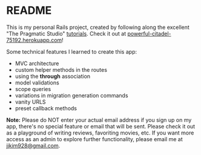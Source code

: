 # README

This is my personal Rails project, created by following along the excellent "The Pragmatic Studio" [tutorials](https://pragmaticstudio.com/). Check it out at [powerful-citadel-75192.herokuapp.com](powerful-citadel-75192.herokuapp.com)!

Some technical features I learned to create this app:
* MVC architecture
* custom helper methods in the routes
* using the **through** association
* model validations
* scope queries
* variations in migration generation commands
* vanity URLS
* preset callback methods

**Note:** Please do NOT enter your actual email address if you sign up on my app, there's no special feature or email that will be sent. Please check it out as a playground of writing reviews, favoriting movies, etc. If you want more access as an admin to explore further functionality, please email me at jjkim928@gmail.com.


